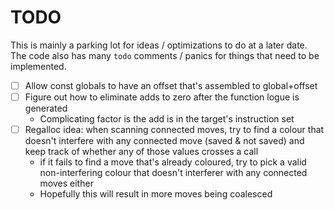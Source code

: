 # TODO

This is mainly a parking lot for ideas / optimizations to do at a later date.
The code also has many `todo` comments / panics for things that need to be implemented.

- [ ] Allow const globals to have an offset that's assembled to global+offset
- [ ] Figure out how to eliminate adds to zero after the function logue is generated
    - Complicating factor is the add is in the target's instruction set
- [ ] Regalloc idea: when scanning connected moves, try to find a colour that doesn't interfere with any connected move (saved & not saved) and keep track of whether any of those values crosses a call
    - if it fails to find a move that's already coloured, try to pick a valid non-interfering colour that doesn't interferer with any connected moves either
    - Hopefully this will result in more moves being coalesced